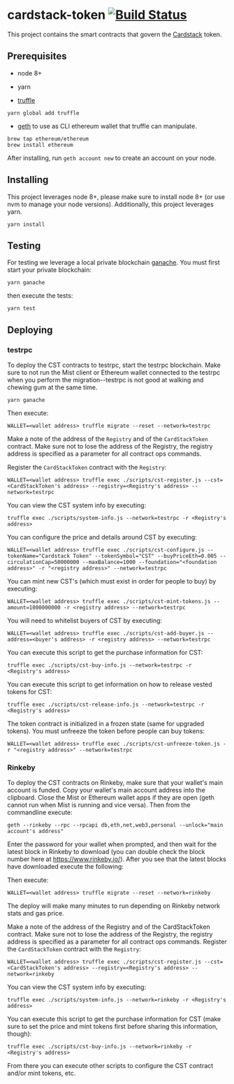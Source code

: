# cardstack-token [![Build Status](https://travis-ci.org/cardstack/cardstack-token.svg?branch=master)](https://travis-ci.org/cardstack/cardstack-token)
This project contains the smart contracts that govern the [Cardstack](https://cardstack.com) token.

## Prerequisites
* node 8+

* yarn

* [truffle](http://truffleframework.com/)
```
yarn global add truffle
```

* [geth](https://github.com/ethereum/go-ethereum/wiki/Installation-Instructions-for-Mac) to use as CLI ethereum wallet that truffle can manipulate.
```
brew tap ethereum/ethereum
brew install ethereum
```
After installing, run `geth account new` to create an account on your node.

## Installing
This project leverages node 8+, please make sure to install node 8+ (or use nvm to manage your node versions). Additionally, this project leverages yarn.

```
yarn install
```


## Testing
For testing we leverage a local private blockchain [ganache](https://github.com/trufflesuite/ganache). You must first start your private blockchain:
```
yarn ganache
```

then execute the tests:
```
yarn test
```


## Deploying

### testrpc
To deploy the CST contracts to testrpc, start the testrpc blockchain. Make sure to not run the Mist client or Ethereum wallet connected to the testrpc when you perform the migration--testrpc is not good at walking and chewing gum at the same time.
```
yarn ganache
```

Then execute:
```
WALLET=<wallet address> truffle migrate --reset --network=testrpc
```

Make a note of the address of the `Registry` and of the `CardStackToken` contract. Make sure not to lose the address of the Registry, the registry address is specified as a parameter for all contract ops commands.

Register the `CardStackToken` contract with the `Registry`:
```
WALLET=<wallet address> truffle exec ./scripts/cst-register.js --cst=<CardStackToken's address> --registry=<Registry's address> --network=testrpc
```

You can view the CST system info by executing:
```
truffle exec ./scripts/system-info.js --network=testrpc -r <Registry's address>
```

You can configure the price and details around CST by executing:
```
WALLET=<wallet address> truffle exec ./scripts/cst-configure.js --tokenName="Cardstack Token" --tokenSymbol="CST" --buyPriceEth=0.005 --circulationCap=50000000 --maxBalance=1000 --foundation="<foundation address>" -r "<registry address>" --network=testrpc
```

You can mint new CST's (which must exist in order for people to buy) by executing:
```
WALLET=<wallet address> truffle exec ./scripts/cst-mint-tokens.js --amount=1000000000 -r <registry address> --network=testrpc
```

You will need to whitelist buyers of CST by executing:
```
WALLET=<wallet address> truffle exec ./scripts/cst-add-buyer.js --address=<buyer's address> -r <registry address> --network=testrpc
```

You can execute this script to get the purchase information for CST:
```
truffle exec ./scripts/cst-buy-info.js --network=testrpc -r <Registry's address>
```

You can execute this script to get information on how to release vested tokens for CST:
```
truffle exec ./scripts/cst-release-info.js --network=testrpc -r <Registry's address>
```

The token contract is initialized in a frozen state (same for upgraded tokens). You must unfreeze the token before people can buy tokens:
```
WALLET=<wallet address> truffle exec ./scripts/cst-unfreeze-token.js -r "<registry address>" --network=testrpc
```

### Rinkeby
To deploy the CST contracts on Rinkeby, make sure that your wallet's main account is funded. Copy your wallet's main account address into the clipboard. Close the Mist or Ethereum wallet apps if they are open (geth cannot run when Mist is running and vice versa). Then from the commandline execute:
```
geth --rinkeby --rpc --rpcapi db,eth,net,web3,personal --unlock="main account's address"
```

Enter the password for your wallet when prompted, and then wait for the latest block in Rinkeby to download (you can double check the block number here at https://www.rinkeby.io/). After you see that the latest blocks have downloaded execute the following:


Then execute:
```
WALLET=<wallet address> truffle migrate --reset --network=rinkeby
```
The deploy will make many minutes to run depending on Rinkeby network stats and gas price.

Make a note of the address of the Registry and of the CardStackToken contract. Make sure not to lose the address of the Registry, the registry address is specified as a parameter for all contract ops commands.
Register the `CardStackToken` contract with the `Registry`:
```
WALLET=<wallet address> truffle exec ./scripts/cst-register.js --cst=<CardStackToken's address> --registry=<Registry's address> --network=rinkeby
```

You can view the CST system info by executing:
```
truffle exec ./scripts/system-info.js --network=rinkeby -r <Registry's address>
```

You can execute this script to get the purchase information for CST (make sure to set the price and mint tokens first before sharing this information, though):
```
truffle exec ./scripts/cst-buy-info.js --network=rinkeby -r <Registry's address>
```

From there you can execute other scripts to configure the CST contract and/or mint tokens, etc.
